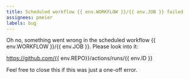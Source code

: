 ```yaml
---
title: Scheduled workflow {{ env.WORKFLOW }}/{{ env.JOB }} failed
assignees: pmeier
labels: bug
---
```


Oh no, something went wrong in the scheduled workflow {{ env.WORKFLOW }}/{{ env.JOB }}.
Please look into it:

https://github.com/{{ env.REPO}}/actions/runs/{{ env.ID }}

Feel free to close this if this was just a one-off error.
